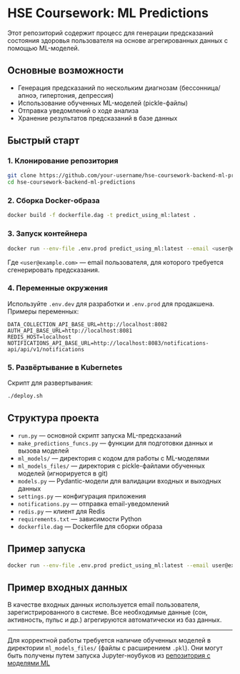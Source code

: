 # HSE Coursework: ML Predictions

Этот репозиторий содержит процесс для генерации предсказаний состояния здоровья пользователя на основе агрегированных данных с помощью ML-моделей.

## Основные возможности
- Генерация предсказаний по нескольким диагнозам (бессонница/апноэ, гипертония, депрессия)
- Использование обученных ML-моделей (pickle-файлы)
- Отправка уведомлений о ходе анализа
- Хранение результатов предсказаний в базе данных


## Быстрый старт

### 1. Клонирование репозитория
```bash
git clone https://github.com/your-username/hse-coursework-backend-ml-predictions.git
cd hse-coursework-backend-ml-predictions
```

### 2. Сборка Docker-образа
```bash
docker build -f dockerfile.dag -t predict_using_ml:latest .
```

### 3. Запуск контейнера
```bash
docker run --env-file .env.prod predict_using_ml:latest --email <user@example.com>
```
Где `<user@example.com>` — email пользователя, для которого требуется сгенерировать предсказания.

### 4. Переменные окружения
Используйте `.env.dev` для разработки и `.env.prod` для продакшена. Примеры переменных:
```
DATA_COLLECTION_API_BASE_URL=http://localhost:8082
AUTH_API_BASE_URL=http://localhost:8081
REDIS_HOST=localhost
NOTIFICATIONS_API_BASE_URL=http://localhost:8083/notifications-api/api/v1/notifications
```

### 5. Развёртывание в Kubernetes
Скрипт для развертывания:
```bash
./deploy.sh
```

## Структура проекта
- `run.py` — основной скрипт запуска ML-предсказаний
- `make_predictions_funcs.py` — функции для подготовки данных и вызова моделей
- `ml_models/` — директория с кодом для работы с ML-моделями
- `ml_models_files/` — директория с pickle-файлами обученных моделей (игнорируется в git)
- `models.py` — Pydantic-модели для валидации входных и выходных данных
- `settings.py` — конфигурация приложения
- `notifications.py` — отправка email-уведомлений
- `redis.py` — клиент для Redis
- `requirements.txt` — зависимости Python
- `dockerfile.dag` — Dockerfile для сборки образа

## Пример запуска
```bash
docker run --env-file .env.prod predict_using_ml:latest --email user@example.com
```

## Пример входных данных

В качестве входных данных используется email пользователя, зарегистрированного в системе. Все необходимые данные (сон, активность, пульс и др.) агрегируются автоматически из баз данных.

---

Для корректной работы требуется наличие обученных моделей в директории `ml_models_files/` (файлы с расширением `.pkl`).
Они могут быть получены путем запуска Jupyter-ноубуков из [репозитория с моделями ML](https://github.com/HSE-COURSEWORK-2025/hse-coursework-backend-ml-predictions) 